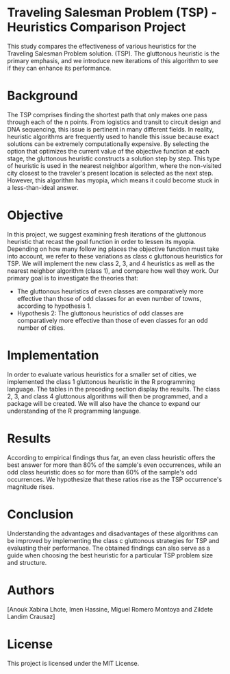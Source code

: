 # Traveling Salesman Problem (TSP) - Heuristics Comparison Project

This study compares the effectiveness of various heuristics for the Traveling Salesman Problem solution. (TSP). The gluttonous heuristic is the primary emphasis, and we introduce new iterations of this algorithm to see if they can enhance its performance.

# Background

The TSP comprises finding the shortest path that only makes one pass through each of the n points. From logistics and transit to circuit design and DNA sequencing, this issue is pertinent in many different fields. In reality, heuristic algorithms are frequently used to handle this issue because exact solutions can be extremely computationally expensive.
By selecting the option that optimizes the current value of the objective function at each stage, the gluttonous heuristic constructs a solution step by step. This type of heuristic is used in the nearest neighbor algorithm, where the non-visited city closest to the traveler's present location is selected as the next step. However, this algorithm has myopia, which means it could become stuck in a less-than-ideal answer.

# Objective

In this project, we suggest examining fresh iterations of the gluttonous heuristic that recast the goal function in order to lessen its myopia. Depending on how many follow ing places the objective function must take into account, we refer to these variations as class c gluttonous heuristics for TSP. We will implement the new class 2, 3, and 4 heuristics as well as the nearest neighbor algorithm (class 1), and compare how well they work.
Our primary goal is to investigate the theories that:

* The gluttonous heuristics of even classes are comparatively more effective than those of odd classes for an even number of towns, according to hypothesis 1.
* Hypothesis 2: The gluttonous heuristics of odd classes are comparatively more effective than those of even classes for an odd number of cities.

# Implementation

In order to evaluate various heuristics for a smaller set of cities, we implemented the class 1 gluttonous heuristic in the R programming language. The tables in the preceding section display the results.
The class 2, 3, and class 4 gluttonous algorithms will then be programmed, and a package will be created. We will also have the chance to expand our understanding of the R programming language.

# Results

According to empirical findings thus far, an even class heuristic offers the best answer for more than 80% of the sample's even occurrences, while an odd class heuristic does so for more than 60% of the sample's odd occurrences. We hypothesize that these ratios rise as the TSP occurrence's magnitude rises.

# Conclusion

Understanding the advantages and disadvantages of these algorithms can be improved by implementing the class c gluttonous strategies for TSP and evaluating their performance. The obtained findings can also serve as a guide when choosing the best heuristic for a particular TSP problem size and structure.

# Authors
[Anouk Xabina Lhote, Imen Hassine, Miguel Romero Montoya and Zildete Landim Crausaz]

# License
This project is licensed under the MIT License.
